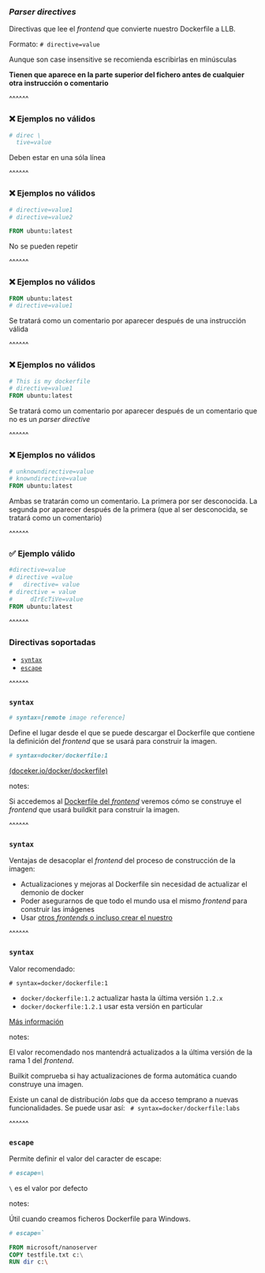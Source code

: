 ### _Parser directives_

Directivas que lee el _frontend_ que convierte nuestro Dockerfile a LLB.

Formato: `# directive=value`

Aunque son case insensitive se recomienda escribirlas en minúsculas

**Tienen que aparece en la parte superior del fichero antes de cualquier otra instrucción o comentario**

^^^^^^

### ❌ Ejemplos no válidos 

```dockerfile
# direc \
  tive=value
```

Deben estar en una sóla línea


^^^^^^

### ❌ Ejemplos no válidos 

```dockerfile
# directive=value1
# directive=value2

FROM ubuntu:latest
```

No se pueden repetir

^^^^^^

### ❌ Ejemplos no válidos 

```dockerfile
FROM ubuntu:latest
# directive=value1
```

Se tratará como un comentario por aparecer después de una instrucción válida

^^^^^^

### ❌ Ejemplos no válidos 

```dockerfile
# This is my dockerfile
# directive=value1
FROM ubuntu:latest
```

Se tratará como un comentario por aparecer después de un comentario que no es 
un _parser directive_

^^^^^^

### ❌ Ejemplos no válidos 

```dockerfile
# unknowndirective=value
# knowndirective=value
FROM ubuntu:latest
```

Ambas se tratarán como un comentario. La primera por ser desconocida. La segunda
por aparecer después de la primera (que al ser desconocida, se tratará como un comentario)

^^^^^^

### ✅ Ejemplo válido

```dockerfile
#directive=value
# directive =value
#	directive= value
# directive = value
#	  dIrEcTiVe=value
FROM ubuntu:latest
```

^^^^^^ 

### Directivas soportadas

* [`syntax`](https://docs.docker.com/engine/reference/builder/#syntax)
* [`escape`](https://docs.docker.com/engine/reference/builder/#escape)

^^^^^^

### `syntax`

```dockerfile
# syntax=[remote image reference]
```

Define el lugar desde el que se puede descargar el Dockerfile que contiene 
la definición del _frontend_ que se usará para construir la imagen.

```dockerfile
# syntax=docker/dockerfile:1
```

[(doceker.io/docker/dockerfile)](https://hub.docker.com/r/docker/dockerfile)

notes:

Si accedemos al [Dockerfile del _frontend_](https://github.com/moby/buildkit/blob/dockerfile/1.3.1/frontend/dockerfile/cmd/dockerfile-frontend/Dockerfile) 
veremos cómo se construye el _frontend_ que usará buildkit para construir la imagen.

^^^^^^

### `syntax`

Ventajas de desacoplar el _frontend_ del proceso de construcción de la imagen:

* Actualizaciones y mejoras al Dockerfile sin necesidad de actualizar el demonio de docker
* Poder asegurarnos de que todo el mundo usa el mismo _frontend_ para construir las imágenes
* Usar [otros _frontends_ o incluso crear el nuestro](https://github.com/moby/buildkit#exploring-llb)

^^^^^^

### `syntax`

Valor recomendado:

`# syntax=docker/dockerfile:1`

* `docker/dockerfile:1.2` actualizar hasta la última versión `1.2.x`
* `docker/dockerfile:1.2.1` usar esta versión en particular

[Más información](https://docs.docker.com/engine/reference/builder/#official-releases)

notes:

El valor recomendado nos mantendrá actualizados a la última versión de la rama 1
del _frontend_.

Builkit comprueba si hay actualizaciones de forma automática cuando construye una imagen.

Existe un canal de distribución _labs_ que da acceso temprano a nuevas funcionalidades. Se
puede usar así: ` # syntax=docker/dockerfile:labs`

^^^^^^

### `escape`

Permite definir el valor del caracter de escape:

```dockerfile
# escape=\ 
```

`\` es el valor por defecto

notes:

Útil cuando creamos ficheros Dockerfile para Windows. 

```dockerfile
# escape=`

FROM microsoft/nanoserver
COPY testfile.txt c:\
RUN dir c:\
```